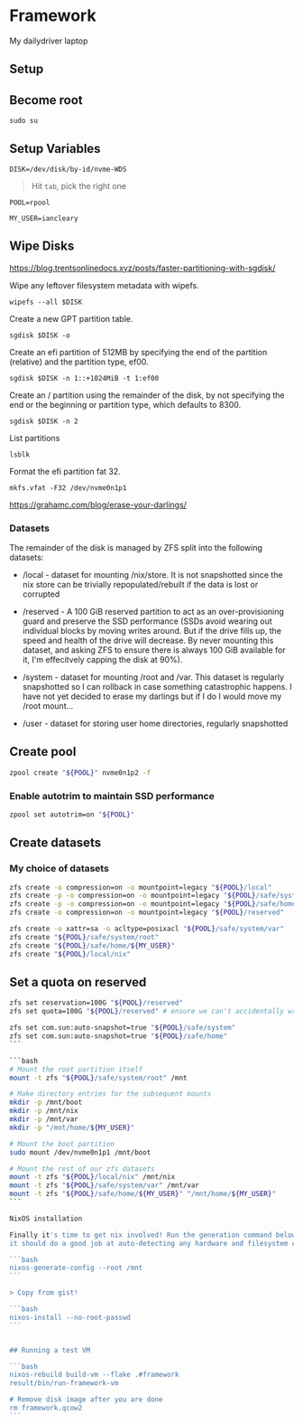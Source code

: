# Framework

My dailydriver laptop

## Setup

## Become root

`sudo su`

## Setup Variables

`DISK=/dev/disk/by-id/nvme-WDS`

> Hit `tab`, pick the right one

`POOL=rpool`

`MY_USER=iancleary`

## Wipe Disks

<https://blog.trentsonlinedocs.xyz/posts/faster-partitioning-with-sgdisk/>

Wipe any leftover filesystem metadata with wipefs.

`wipefs --all $DISK`

Create a new GPT partition table.

`sgdisk $DISK -o`

Create an efi partition of 512MB by specifying the end of the partition (relative) and the partition type, ef00.

`sgdisk $DISK -n 1::+1024MiB -t 1:ef00`

Create an / partition using the remainder of the disk, by not specifying the end or the beginning or partition type, which defaults to 8300.

`sgdisk $DISK -n 2`

List partitions

`lsblk`

Format the efi partition fat 32.

`mkfs.vfat -F32 /dev/nvme0n1p1`

<https://grahamc.com/blog/erase-your-darlings/>

### Datasets

The remainder of the disk is managed by ZFS split into the following datasets:

- /local - dataset for mounting /nix/store. It is not snapshotted since the nix store can be trivially repopulated/rebuilt if the data is lost or corrupted

- /reserved - A 100 GiB reserved partition to act as an over-provisioning guard and preserve the SSD performance (SSDs avoid wearing out individual blocks by moving writes around. But if the drive fills up, the speed and health of the drive will decrease. By never mounting this dataset, and asking ZFS to ensure there is always 100 GiB available for it, I'm effecitvely capping the disk at 90%).

- /system - dataset for mounting /root and /var. This dataset is regularly snapshotted so I can rollback in case something catastrophic happens. I have not yet decided to erase my darlings but if I do I would move my /root mount...

- /user - dataset for storing user home directories, regularly snapshotted

## Create pool

```bash
zpool create "${POOL}" nvme0n1p2 -f
```

### Enable autotrim to maintain SSD performance

```bash
zpool set autotrim=on "${POOL}"
```

## Create datasets

### My choice of datasets

```bash
zfs create -o compression=on -o mountpoint=legacy "${POOL}/local"
zfs create -p -o compression=on -o mountpoint=legacy "${POOL}/safe/system"
zfs create -p -o compression=on -o mountpoint=legacy "${POOL}/safe/home"
zfs create -o compression=on -o mountpoint=legacy "${POOL}/reserved"
```

```bash
zfs create -o xattr=sa -o acltype=posixacl "${POOL}/safe/system/var"
zfs create "${POOL}/safe/system/root"
zfs create "${POOL}/safe/home/${MY_USER}"
zfs create "${POOL}/local/nix"
```

## Set a quota on reserved

````bash
zfs set reservation=100G "${POOL}/reserved"
zfs set quota=100G "${POOL}/reserved" # ensure we can't accidentally write more than 100G to this partition

zfs set com.sun:auto-snapshot=true "${POOL}/safe/system"
zfs set com.sun:auto-snapshot=true "${POOL}/safe/home"
```

```bash
# Mount the root partition itself
mount -t zfs "${POOL}/safe/system/root" /mnt

# Make directory entries for the subsequent mounts
mkdir -p /mnt/boot
mkdir -p /mnt/nix
mkdir -p /mnt/var
mkdir -p "/mnt/home/${MY_USER}"

# Mount the boot partition
sudo mount /dev/nvme0n1p1 /mnt/boot

# Mount the rest of our zfs datasets
mount -t zfs "${POOL}/local/nix" /mnt/nix
mount -t zfs "${POOL}/safe/system/var" /mnt/var
mount -t zfs "${POOL}/safe/home/${MY_USER}" "/mnt/home/${MY_USER}"
```

NixOS installation

Finally it's time to get nix involved! Run the generation command below and
it should do a good job at auto-detecting any hardware and filesystem configurations

```bash
nixos-generate-config --root /mnt
```

> Copy from gist!

```bash
nixos-install --no-root-passwd
```


## Running a test VM

```bash
nixos-rebuild build-vm --flake .#framework
result/bin/run-framework-vm

# Remove disk image after you are done
rm framework.qcow2
```

